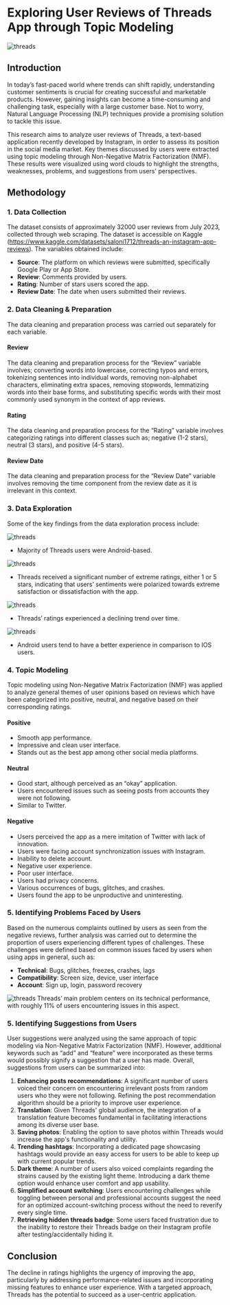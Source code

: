 # Exploring User Reviews of Threads App through Topic Modeling
![threads](https://github.com/katlynkenisha/Threads/assets/109913754/06bc31f7-1821-4c56-bea7-ec6c6243dc5b)

## Introduction
In today’s fast-paced world where trends can shift rapidly, understanding customer sentiments is crucial for creating successful and marketable products. However, gaining insights can become a time-consuming and challenging task, especially with a large customer base. Not to worry, Natural Language Processing (NLP) techniques provide a promising solution to tackle this issue.

This research aims to analyze user reviews of Threads, a text-based application recently developed by Instagram, in order to assess its position in the social media market. Key themes discussed by users were extracted using topic modeling through Non-Negative Matrix Factorization (NMF). These results were visualized using word clouds to highlight the strengths, weaknesses, problems, and suggestions from users' perspectives.

## Methodology
### 1. Data Collection
The dataset consists of approximately 32000 user reviews from July 2023, collected through web scraping. The dataset is accessible on Kaggle (https://www.kaggle.com/datasets/saloni1712/threads-an-instagram-app-reviews).
The variables obtained include:
- **Source**: The platform on which reviews were submitted, specifically Google Play or App Store.
- **Review**: Comments provided by users.
- **Rating**: Number of stars users scored the app.
- **Review Date**: The date when users submitted their reviews.

### 2. Data Cleaning & Preparation
The data cleaning and preparation process was carried out separately for each variable.

#### Review
The data cleaning and preparation process for the “Review” variable involves; converting words into lowercase, correcting typos and errors, tokenizing sentences into individual words, removing non-alphabet characters, eliminating extra spaces, removing stopwords, lemmatizing words into their base forms, and substituting specific words with their most commonly used synonym in the context of app reviews.

#### Rating
The data cleaning and preparation process for the “Rating” variable involves categorizing ratings into different classes such as; negative (1-2 stars), neutral (3 stars), and positive (4-5 stars).

#### Review Date
The data cleaning and preparation process for the “Review Date” variable involves removing the time component from the review date as it is irrelevant in this context.

### 3. Data Exploration
Some of the key findings from the data exploration process include:

![threads](https://github.com/katlynkenisha/Threads/assets/109913754/fb1e68f7-f206-46ea-965f-2c10035ab920)
- Majority of Threads users were Android-based.

![threads](https://github.com/katlynkenisha/Threads/assets/109913754/70fb23dd-8a83-421c-83ff-9efbd5a75472)
- Threads received a significant number of extreme ratings, either 1 or 5 stars, indicating that users’ sentiments were polarized towards extreme satisfaction or dissatisfaction with the app.

![threads](https://github.com/katlynkenisha/Threads/assets/109913754/d70f6bad-6d9d-40e9-bede-7a73da28e52b)
- Threads’ ratings experienced a declining trend over time.

![threads](https://github.com/katlynkenisha/Threads/assets/109913754/dda29232-b636-46dd-ae9a-78b06e128812)
- Android users tend to have a better experience in comparison to IOS users.

### 4. Topic Modeling 
Topic modeling using Non-Negative Matrix Factorization (NMF) was applied to analyze general themes of user opinions based on reviews which have been categorized into positive, neutral, and negative based on their corresponding ratings.

#### Positive
- Smooth app performance.
- Impressive and clean user interface.
- Stands out as the best app among other social media platforms.

#### Neutral
- Good start, although perceived as an “okay” application.
- Users encountered issues such as seeing posts from accounts they were not following.
- Similar to Twitter.

#### Negative
- Users perceived the app as a mere imitation of Twitter with lack of innovation.
- Users were facing account synchronization issues with Instagram.
- Inability to delete account.
- Negative user experience.
- Poor user interface.
- Users had privacy concerns.
- Various occurrences of bugs, glitches, and crashes.
- Users found the app to be unproductive and uninteresting.

### 5. Identifying Problems Faced by Users
Based on the numerous complaints outlined by users as seen from the negative reviews, further analysis was carried out to determine the proportion of users experiencing different types of challenges. These challenges were defined based on common issues faced by users when using apps in general, such as:
- **Technical**: Bugs, glitches, freezes, crashes, lags
- **Compatibility**: Screen size, device, user interface
- **Account**: Sign up, login, password recovery

![threads](https://github.com/katlynkenisha/Threads/assets/109913754/afaf0f8e-d2a5-4c48-8d18-56f37218d966)
Threads’ main problem centers on its technical performance, with roughly 11% of users encountering issues in this aspect.

### 5. Identifying Suggestions from Users
User suggestions were analyzed using the same approach of topic modeling via Non-Negative Matrix Factorization (NMF). However, additional keywords such as “add” and “feature” were incorporated as these terms would possibly signify a suggestion that a user has made. Overall, suggestions from users can be summarized into:

1. **Enhancing posts recommendations**: A significant number of users voiced their concern on encountering irrelevant posts from random users who they were not following. Refining the post recommendation algorithm should be a priority to improve user experience.
2. **Translation**: Given Threads' global audience, the integration of a translation feature becomes fundamental in facilitating interactions among its diverse user base.
3. **Saving photos**: Enabling the option to save photos within Threads would increase the app's functionality and utility.
4. **Trending hashtags**: Incorporating a dedicated page showcasing hashtags would provide an easy access for users to be able to keep up with current popular trends.
5. **Dark theme**: A number of users also voiced complaints regarding the strains caused by the existing light theme. Introducing a dark theme option would enhance user comfort and app usability.
6. **Simplified account switching**: Users encountering challenges while toggling between personal and professional accounts suggest the need for an optimized account-switching process without the need to reverify every single time.
7. **Retrieving hidden threads badge**: Some users faced frustration due to the inability to restore their Threads badge on their Instagram profile after testing/accidentally hiding it.

## Conclusion
The decline in ratings highlights the urgency of improving the app, particularly by addressing performance-related issues and incorporating missing features to enhance user experience. With a targeted approach, Threads has the potential to succeed as a user-centric application.

